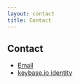 ```yaml
---
layout: contact
title: Contact
---
```

## Contact

   * [Email](mailto:me@ashishchaudhary.in)
   * [keybase.io identity](https://keybase.io/ashishchaudhary)

